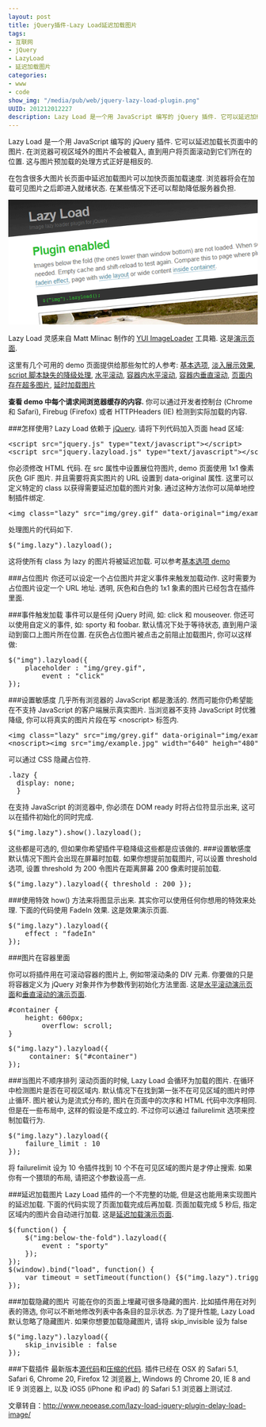 ```yaml
--- 
layout: post
title: jQuery插件-Lazy Load延迟加载图片
tags: 
- 互联网
- jQuery
- LazyLoad
- 延迟加载图片
categories:
- www
- code
show_img: "/media/pub/web/jquery-lazy-load-plugin.png"
UUID: 201212012227
description: Lazy Load 是一个用 JavaScript 编写的 jQuery 插件. 它可以延迟加载长页面中的图片. 在浏览器可视区域外的图片不会被载入, 直到用户将页面滚动到它们所在的位置. 这与图片预加载的处理方式正好是相反的.
---
```


Lazy Load 是一个用 JavaScript 编写的 jQuery 插件. 它可以延迟加载长页面中的图片. 在浏览器可视区域外的图片不会被载入, 直到用户将页面滚动到它们所在的位置. 这与图片预加载的处理方式正好是相反的.

在包含很多大图片长页面中延迟加载图片可以加快页面加载速度. 浏览器将会在加载可见图片之后即进入就绪状态. 在某些情况下还可以帮助降低服务器负担.

<img src="/media/pub/web/jquery-lazy-load-plugin.png" width="580px"></img>

Lazy Load 灵感来自 Matt Mlinac 制作的 [YUI ImageLoader](http://developer.yahoo.com/yui/imageloader/) 工具箱. 这是[演示页面](http://www.appelsiini.net/projects/lazyload/enabled.html).

<p>
这里有几个可用的 demo 页面提供给那些匆忙的人参考: <a href="http://www.appelsiini.net/projects/lazyload/enabled.html" rel="nofollow external">基本选项</a>, <a href="http://www.appelsiini.net/projects/lazyload/enabled_fadein.html" rel="nofollow external">淡入展示效果</a>, <a href="http://www.appelsiini.net/projects/lazyload/enabled_noscript.html" rel="nofollow external">script 脚本缺失的降级处理</a>, <a href="http://www.appelsiini.net/projects/lazyload/enabled_wide.html" rel="nofollow external">水平滚动</a>, <a href="http://www.appelsiini.net/projects/lazyload/enabled_wide_container.html" rel="nofollow external">容器内水平滚动</a>, <a href="http://www.appelsiini.net/projects/lazyload/enabled_container.html" rel="nofollow external">容器内垂直滚动</a>, <a href="http://www.appelsiini.net/projects/lazyload/enabled_gazillion.html" rel="nofollow external">页面内存在超多图片</a>, <a href="http://www.appelsiini.net/projects/lazyload/enabled_timeout.html" rel="nofollow external">延时加载图片</a></p>
<p><strong>查看 demo 中每个请求间浏览器缓存的内容.</strong> 你可以通过开发者控制台 (Chrome 和 Safari), Firebug (Firefox) 或者 HTTPHeaders (IE) 检测到实际加载的内容.
</p>

###怎样使用?
Lazy Load 依赖于 [jQuery](jQuery.com). 请将下列代码加入页面 head 区域:
<pre >
&lt;script src="jquery.js" type="text/javascript"&gt;&lt;/script&gt;
&lt;script src="jquery.lazyload.js" type="text/javascript"&gt;&lt;/script&gt;
</pre>

你必须修改 HTML 代码. 在 src 属性中设置展位符图片, demo 页面使用 1x1 像素灰色 GIF 图片. 并且需要将真实图片的 URL 设置到 data-original 属性. 这里可以定义特定的 class 以获得需要延迟加载的图片对象. 通过这种方法你可以简单地控制插件绑定.
<pre>
&lt;img class="lazy" src="img/grey.gif" data-original="img/example.jpg"  width="640" heigh="480"&gt;
</pre>

处理图片的代码如下.
<pre>
$("img.lazy").lazyload();
</pre>

这将使所有 class 为 lazy 的图片将被延迟加载. 可以参考[基本选项 demo](http://www.appelsiini.net/projects/lazyload/enabled.html)

###占位图片
你还可以设定一个占位图片并定义事件来触发加载动作. 这时需要为占位图片设定一个 URL 地址. 透明, 灰色和白色的 1x1 象素的图片已经包含在插件里面.

###事件触发加载
事件可以是任何 jQuery 时间, 如: click 和 mouseover. 你还可以使用自定义的事件, 如: sporty 和 foobar. 默认情况下处于等待状态, 直到用户滚动到窗口上图片所在位置. 在灰色占位图片被点击之前阻止加载图片, 你可以这样做:
<pre>
$("img").lazyload({
    placeholder : "img/grey.gif",
        event : "click"
});
</pre>

###设置敏感度
几乎所有浏览器的 JavaScript 都是激活的. 然而可能你仍希望能在不支持 JavaScript 的客户端展示真实图片. 当浏览器不支持 JavaScript 时优雅降级, 你可以将真实的图片片段在写 &lt;noscript&gt; 标签内.
<pre>
&lt;img class="lazy" src="img/grey.gif" data-original="img/example.jpg"  width="640" heigh="480"&gt;
&lt;noscript&gt;&lt;img src="img/example.jpg" width="640" heigh="480"&gt;&lt;/noscript&gt;
</pre>
可以通过 CSS 隐藏占位符.
<pre>
.lazy {
  display: none;
  }
</pre>
在支持 JavaScript 的浏览器中, 你必须在 DOM ready 时将占位符显示出来, 这可以在插件初始化的同时完成.
<pre>
$("img.lazy").show().lazyload();
</pre>
这些都是可选的, 但如果你希望插件平稳降级这些都是应该做的.
###设置敏感度
默认情况下图片会出现在屏幕时加载. 如果你想提前加载图片, 可以设置 threshold 选项, 设置 threshold 为 200 令图片在距离屏幕 200 像素时提前加载.
<pre>
$("img.lazy").lazyload({ threshold : 200 });
</pre>

###使用特效
how() 方法来将图显示出来. 其实你可以使用任何你想用的特效来处理. 下面的代码使用 FadeIn 效果. 这是效果演示页面.
<pre>
$("img.lazy").lazyload({ 
    effect : "fadeIn"
});
</pre>
###图片在容器里面
<p>
你可以将插件用在可滚动容器的图片上, 例如带滚动条的 DIV 元素. 你要做的只是将容器定义为 jQuery 对象并作为参数传到初始化方法里面. 这是<a rel="nofollow external" href="http://www.appelsiini.net/projects/lazyload/enabled_container.html">水平滚动演示页面</a>和<a rel="nofollow external" href="http://www.appelsiini.net/projects/lazyload/enabled_wide_container.html">垂直滚动的演示页面</a>.
</p>
<pre>
#container {
    height: 600px;
        overflow: scroll;
}
</pre>        
<pre>
$("img.lazy").lazyload({         
     container: $("#container")
});
</pre>

###当图片不顺序排列
滚动页面的时候, Lazy Load 会循环为加载的图片. 在循环中检测图片是否在可视区域内. 默认情况下在找到第一张不在可见区域的图片时停止循环. 图片被认为是流式分布的, 图片在页面中的次序和 HTML 代码中次序相同. 但是在一些布局中, 这样的假设是不成立的. 不过你可以通过 failurelimit 选项来控制加载行为.
<pre>
$("img.lazy").lazyload({ 
    failure_limit : 10
});
</pre>
将 failurelimit 设为 10 令插件找到 10 个不在可见区域的图片是才停止搜索. 如果你有一个猥琐的布局, 请把这个参数设高一点.

###延迟加载图片
Lazy Load 插件的一个不完整的功能, 但是这也能用来实现图片的延迟加载. 下面的代码实现了页面加载完成后再加载. 页面加载完成 5 秒后, 指定区域内的图片会自动进行加载. 这是[延迟加载演示页面](http://www.appelsiini.net/projects/lazyload/enabled_timeout.html).
<pre>
$(function() {          
    $("img:below-the-fold").lazyload({
        event : "sporty"
    });
});
$(window).bind("load", function() { 
    var timeout = setTimeout(function() {$("img.lazy").trigger("sporty")}, 5000);
});
</pre>

###加载隐藏的图片
可能在你的页面上埋藏可很多隐藏的图片. 比如插件用在对列表的筛选, 你可以不断地修改列表中各条目的显示状态. 为了提升性能, Lazy Load 默认忽略了隐藏图片. 如果你想要加载隐藏图片, 请将 skip_invisible 设为 false
<pre>
$("img.lazy").lazyload({ 
    skip_invisible : false
});
</pre>
###下载插件
最新版本[源代码](https://raw.github.com/tuupola/jquery_lazyload/master/jquery.lazyload.js)和[压缩的代码](https://raw.github.com/tuupola/jquery_lazyload/master/jquery.lazyload.min.js). 插件已经在 OSX 的 Safari 5.1, Safari 6, Chrome 20, Firefox 12 浏览器上, Windows 的 Chrome 20, IE 8 and IE 9 浏览器上, 以及 iOS5 (iPhone 和 iPad) 的 Safari 5.1 浏览器上测试过.

文章转自：<a href="http://www.neoease.com/lazy-load-jquery-plugin-delay-load-image/">http://www.neoease.com/lazy-load-jquery-plugin-delay-load-image/</a>
